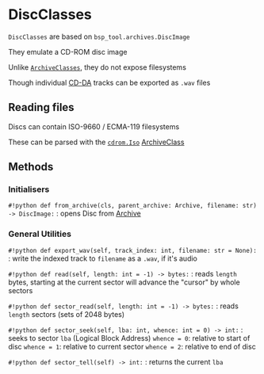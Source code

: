 # DiscClasses

`DiscClasses` are based on `bsp_tool.archives.DiscImage`

They emulate a CD-ROM disc image

Unlike [`ArchiveClasses`](archive_classes.md), they do not expose filesystems

Though individual [CD-DA](https://en.wikipedia.org/wiki/Compact_Disc_Digital_Audio) tracks can be exported as `.wav` files



## Reading files
Discs can contain ISO-9660 / ECMA-119 filesystems

These can be parsed with the [`cdrom.Iso`](../archives/cdrom/Iso.md) [ArchiveClass](archive_classes.md)



## Methods
### Initialisers
`#!python def from_archive(cls, parent_archive: Archive, filename: str) -> DiscImage:`
:   opens Disc from [Archive](archive_classes.md)


### General Utilities
`#!python def export_wav(self, track_index: int, filename: str = None):`
:   write the indexed track to `filename` as a `.wav`, if it's audio

`#!python def read(self, length: int = -1) -> bytes:`
:   reads `length` bytes, starting at the current sector
    will advance the "cursor" by whole sectors

`#!python def sector_read(self, length: int = -1) -> bytes:`
:   reads `length` sectors (sets of 2048 bytes)

`#!python def sector_seek(self, lba: int, whence: int = 0) -> int:`
:   seeks to sector `lba` (Logical Block Address)
    `whence = 0`: relative to start of disc
    `whence = 1`: relative to current sector
    `whence = 2`: relative to end of disc

`#!python def sector_tell(self) -> int:`
:   returns the current `lba`
